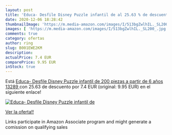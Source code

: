 ```yaml
---
layout: post
title: 'Educa- Desfile Disney Puzzle infantil de al 25.63 % de descuento'
date: 2020-12-06 18:28:42
thumbnailImage: 'https://m.media-amazon.com/images/I/513bgZwlhIL._SL200_.jpg'
images: [ 'https://m.media-amazon.com/images/I/513bgZwlhIL._SL200_.jpg' ]
comments: true
category: ofertas
author: ring
slug: B001EWE2KM
description:
actualPrice: 7.4 EUR
comparePrice: 9.95 EUR
inStock: true
---
```


Está [Educa- Desfile Disney Puzzle infantil de 200 piezas  a partir de 6 años  13289 ](https://www.amazon.es/dp/B001EWE2KM/?tag=tolees-21) con 25.63 de descuento por 7.4 EUR (original: 9.95 EUR) en el siguiente enlace!

[![Educa- Desfile Disney Puzzle infantil de](https://m.media-amazon.com/images/I/513bgZwlhIL._SL200_.jpg)](https://www.amazon.es/dp/B001EWE2KM/?tag=tolees-21)

[Ver la oferta!!](https://www.amazon.es/dp/B001EWE2KM/?tag=tolees-21)

Links participate in Amazon Associate program and might generate a comission on qualifying sales


